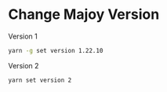 # Change Majoy Version
Version 1
```bash
yarn -g set version 1.22.10
```

Version 2
```bash
yarn set version 2
```